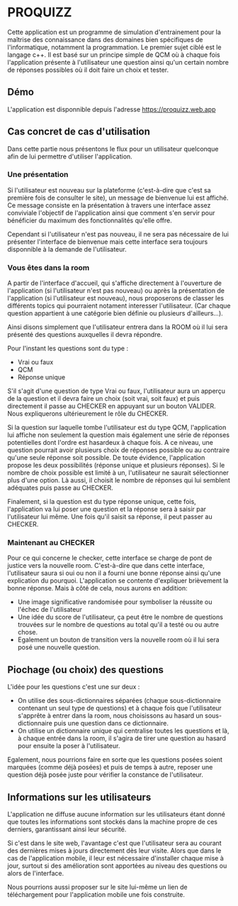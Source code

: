 # PROQUIZZ
Cette application est un programme de simulation d'entrainement pour la maîtrise des connaissance dans des domaines bien spécifiques de l'informatique, notamment la programmation. Le premier sujet ciblé est le langage c++. Il est basé sur un principe simple de QCM où à chaque fois l'application présente à l'utilisateur une question ainsi qu'un certain nombre de réponses possibles où il doit faire un choix et tester.

## Démo
L'application est disponnible depuis l'adresse https://proquizz.web.app

## Cas concret de cas d'utilisation
Dans cette partie nous présentons le flux pour un utilisateur quelconque afin de lui permettre d'utiliser l'application.

### Une présentation
Si l'utilisateur est nouveau sur la plateforme (c'est-à-dire que c'est sa première fois de consulter le site), un message de bienvenue lui est affiché.
Ce message consiste en la présentation à travers une interface assez conviviale l'objectif de l'application ainsi que comment s'en servir pour bénéficier du maximum des fonctionnalités qu'elle offre.

Cependant si l'utilisateur n'est pas nouveau, il ne sera pas nécessaire de lui présenter l'interface de bienvenue mais cette interface sera toujours disponnible à la demande de l'utilisateur.

### Vous êtes dans la room
A partir de l'interface d'accueil, qui s'affiche directement à l'ouverture de l'application (si l'utilisateur n'est pas nouveau) ou après la présentation de l'application (si l'utilisateur est nouveau), nous proposerons de classer les différents topics qui pourraient notament interesser l'utilisateur. (Car chaque question appartient à une catégorie bien définie ou plusieurs d'ailleurs...).

Ainsi disons simplement que l'utilisateur entrera dans la ROOM où il lui sera présenté des questions auxquelles il devra répondre.

Pour l'instant les questions sont du type :
* Vrai ou faux
* QCM
* Réponse unique

S'il s'agit d'une question de type Vrai ou faux, l'utilisateur aura un apperçu de la question et il devra faire un choix (soit vrai, soit faux) et puis directement il passe au CHECKER en appuyant sur un bouton VALIDER. Nous expliquerons ultérieurement le rôle du CHECKER.

Si la question sur laquelle tombe l'utilisateur est du type QCM, l'application lui affiche non seulement la question mais également une série de réponses potentielles dont l'ordre est hasardeux à chaque fois.
A ce niveau, une question pourrait avoir plusieurs choix de réponses possible ou au contraire qu'une seule réponse soit possible.
De toute évidence, l'application propose les deux possibilités (réponse unique et plusieurs réponses). Si le nombre de choix possible est limité à un, l'utilisateur ne saurait sélectionner plus d'une option. Là aussi, il choisit le nombre de réponses qui lui semblent adéquates puis passe au CHECKER.

Finalement, si la question est du type réponse unique, cette fois, l'application va lui poser une question et la réponse sera à saisir par l'utilisateur lui même. Une fois qu'il saisit sa réponse, il peut passer au CHECKER.

### Maintenant au CHECKER
Pour ce qui concerne le checker, cette interface se charge de pont de justice vers la nouvelle room. C'est-à-dire que dans cette interface, l'utilisateur saura si oui ou non il a fourni une bonne réponse ainsi qu'une explication du pourquoi.
L'application se contente d'expliquer brièvement la bonne réponse. Mais à côté de cela, nous aurons en addition:

* Une image significative randomisée pour symboliser la réussite ou l'échec de l'utilisateur
* Une idée du score de l'utilisateur, ça peut être le nombre de questions trouvées sur le nombre de questions au total qu'il a testé ou ou autre chose.
* Egalement un bouton de transition vers la nouvelle room où il lui sera posé une nouvelle question.

## Piochage (ou choix) des questions
L'idée pour les questions c'est une sur deux :

* On utilise des sous-dictionnaires séparées (chaque sous-dictionnaire contenant un seul type de questions) et à chaque fois que l'utilisateur s'apprête à entrer dans la room, nous choisissons au hasard un sous-dictionnaire puis une question dans ce dictionnaire.
* On utilise un dictionnaire unique qui centralise toutes les questions et là, à chaque entrée dans la room, il s'agira de tirer une question au hasard pour ensuite la poser à l'utilisateur.

Egalement, nous pourrions faire en sorte que les questions posées soient marquées (comme déjà posées) et puis de temps à autre, reposer une question déjà posée juste pour vérifier la constance de l'utilisateur.

## Informations sur les utilisateurs
L'application ne diffuse aucune information sur les utilisateurs étant donné que toutes les informations sont stockés dans la machine propre de ces derniers, garantissant ainsi leur sécurité.

Si c'est dans le site web, l'avantage c'est que l'utilisateur sera au courant des dernières mises à jours directement dès leur visite.
Alors que dans le cas de l'application mobile, il leur est nécessaire d'installer chaque mise à jour, surtout si des amélioration sont apportées au niveau des questions ou alors de l'interface.

Nous pourrions aussi proposer sur le site lui-même un lien de téléchargement pour l'application mobile une fois construite.
